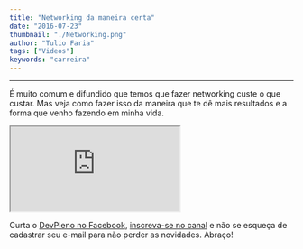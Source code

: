 ```yaml
---
title: "Networking da maneira certa"
date: "2016-07-23"
thumbnail: "./Networking.png"
author: "Tulio Faria"
tags: ["Videos"]
keywords: "carreira"
---
```


---
É muito comum e difundido que temos que fazer networking custe o que custar. Mas veja como fazer isso da maneira que te dê mais resultados e a forma que venho fazendo em minha vida. 

<div class="embed-responsive embed-responsive-16by9 mb-4">
  <iframe class="embed-responsive-item" src="https://www.youtube.com/embed/wWiB2ojkaRA" allowfullscreen></iframe>
</div>

Curta o [DevPleno no Facebook](https://www.facebook.com/devpleno), [inscreva-se no canal](https://www.youtube.com/devplenocom) e não se esqueça de cadastrar seu e-mail para não perder as novidades. Abraço!